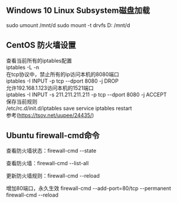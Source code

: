 ## Windows 10 Linux Subsystem磁盘加载
sudo umount /mnt/d
sudo mount -t drvfs D: /mnt/d

## CentOS 防火墙设置
查看当前所有的iptables配置  
iptables -L -n  
在tcp协议中，禁止所有的ip访问本机的8080端口  
iptables -I INPUT -p tcp --dport 8080 -j DROP  
允许192.168.1.123访问本机的1521端口  
iptables -I INPUT -s 211.211.211.211 -p tcp --dport 8080 -j ACCEPT  
保存当前规则  
/etc/rc.d/init.d/iptables save service iptables restart  
参考(https://tsov.net/uupee/24435/)

## Ubuntu firewall-cmd命令

查看防火墙状态：firewall-cmd --state

查看防火墙：firewall-cmd --list-all

更新防火墙规则：firewall-cmd --reload

增加80端口，永久生效
firewall-cmd --add-port=80/tcp --permanent
firewall-cmd --reload